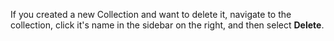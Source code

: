 If you created a new Collection and want to delete it, navigate to the collection, click it's name in the sidebar on the right, and then select **Delete**. 